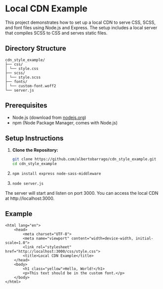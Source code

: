 # Local CDN Example

This project demonstrates how to set up a local CDN to serve CSS, SCSS, and font files using Node.js and Express. The setup includes a local server that compiles SCSS to CSS and serves static files.

## Directory Structure
```
cdn_style_example/
├── css/
│ └── style.css
├── scss/
│ └── style.scss
├── fonts/
│ └── custom-font.woff2
└── server.js
```

## Prerequisites

- Node.js (download from [nodejs.org](https://nodejs.org/))
- npm (Node Package Manager, comes with Node.js)

## Setup Instructions

1. **Clone the Repository:**

    ```sh
    git clone https://github.com/albertobarrago/cdn_style_example.git
    cd cdn_style_example
    ```

2.  ``` bash
    npm install express node-sass-middleware
    ```
3.  ``` bash
    node server.js
    ```

The server will start and listen on port 3000. You can access the local CDN at http://localhost:3000.


## Example

``` <!DOCTYPE html>
<html lang="en">
    <head>
        <meta charset="UTF-8">
        <meta name="viewport" content="width=device-width, initial-scale=1.0">
        <link rel="stylesheet" href="http://localhost:3000/css/style.css">
        <title>Local CDN Example</title>
    </head>
    <body>
        <h1 class="yellow">Hello, World!</h1>
        <p>This text should be in the custom font.</p>
    </body>
</html>
```